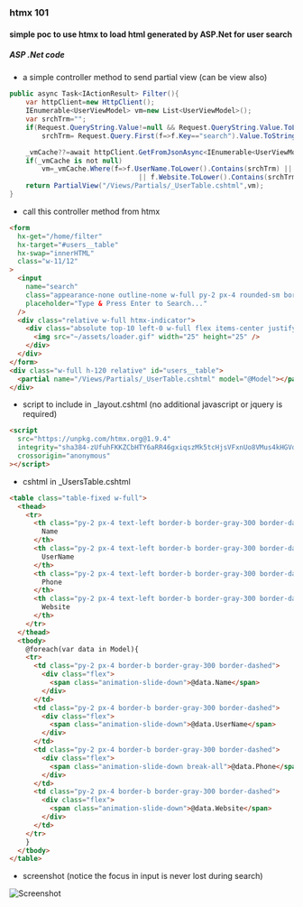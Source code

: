### htmx 101

#### simple poc to use htmx to load html generated by ASP.Net for user search

##### ASP .Net code

- a simple controller method to send partial view (can be view also)

```C#
public async Task<IActionResult> Filter(){
    var httpClient=new HttpClient();
    IEnumerable<UserViewModel> vm=new List<UserViewModel>();
    var srchTrm="";
    if(Request.QueryString.Value!=null && Request.QueryString.Value.ToLower().Contains("search"))
        srchTrm= Request.Query.First(f=>f.Key=="search").Value.ToString().ToLower();

    _vmCache??=await httpClient.GetFromJsonAsync<IEnumerable<UserViewModel>>("https://jsonplaceholder.typicode.com/users");
    if(_vmCache is not null)
        vm=_vmCache.Where(f=>f.UserName.ToLower().Contains(srchTrm) || f.Name.ToLower().Contains(srchTrm)
                                || f.Website.ToLower().Contains(srchTrm) || f.Phone.Contains(srchTrm));
    return PartialView("/Views/Partials/_UserTable.cshtml",vm);
}
```

- call this controller method from htmx

```html
<form
  hx-get="/home/filter"
  hx-target="#users__table"
  hx-swap="innerHTML"
  class="w-11/12"
>
  <input
    name="search"
    class="appearance-none outline-none w-full py-2 px-4 rounded-sm border border-indigo-600 focus:border-2"
    placeholder="Type & Press Enter to Search..."
  />
  <div class="relative w-full htmx-indicator">
    <div class="absolute top-10 left-0 w-full flex items-center justify-center">
      <img src="~/assets/loader.gif" width="25" height="25" />
    </div>
  </div>
</form>
<div class="w-full h-120 relative" id="users__table">
  <partial name="/Views/Partials/_UserTable.cshtml" model="@Model"></partial>
</div>
```

- script to include in \_layout.cshtml (no additional javascript or jquery is required)

```html
<script
  src="https://unpkg.com/htmx.org@1.9.4"
  integrity="sha384-zUfuhFKKZCbHTY6aRR46gxiqszMk5tcHjsVFxnUo8VMus4kHGVdIYVbOYYNlKmHV"
  crossorigin="anonymous"
></script>
```

- cshtml in \_UsersTable.cshtml

```html
<table class="table-fixed w-full">
  <thead>
    <tr>
      <th class="py-2 px-4 text-left border-b border-gray-300 border-dashed">
        Name
      </th>
      <th class="py-2 px-4 text-left border-b border-gray-300 border-dashed">
        UserName
      </th>
      <th class="py-2 px-4 text-left border-b border-gray-300 border-dashed">
        Phone
      </th>
      <th class="py-2 px-4 text-left border-b border-gray-300 border-dashed">
        Website
      </th>
    </tr>
  </thead>
  <tbody>
    @foreach(var data in Model){
    <tr>
      <td class="py-2 px-4 border-b border-gray-300 border-dashed">
        <div class="flex">
          <span class="animation-slide-down">@data.Name</span>
        </div>
      </td>
      <td class="py-2 px-4 border-b border-gray-300 border-dashed">
        <div class="flex">
          <span class="animation-slide-down">@data.UserName</span>
        </div>
      </td>
      <td class="py-2 px-4 border-b border-gray-300 border-dashed">
        <div class="flex">
          <span class="animation-slide-down break-all">@data.Phone</span>
        </div>
      </td>
      <td class="py-2 px-4 border-b border-gray-300 border-dashed">
        <div class="flex">
          <span class="animation-slide-down">@data.Website</span>
        </div>
      </td>
    </tr>
    }
  </tbody>
</table>
```

- screenshot (notice the focus in input is never lost during search)

![Screenshot](https://github.com/gouthamrangarajan/Asp.Net/blob/master/htmx101/screenshot.gif)
